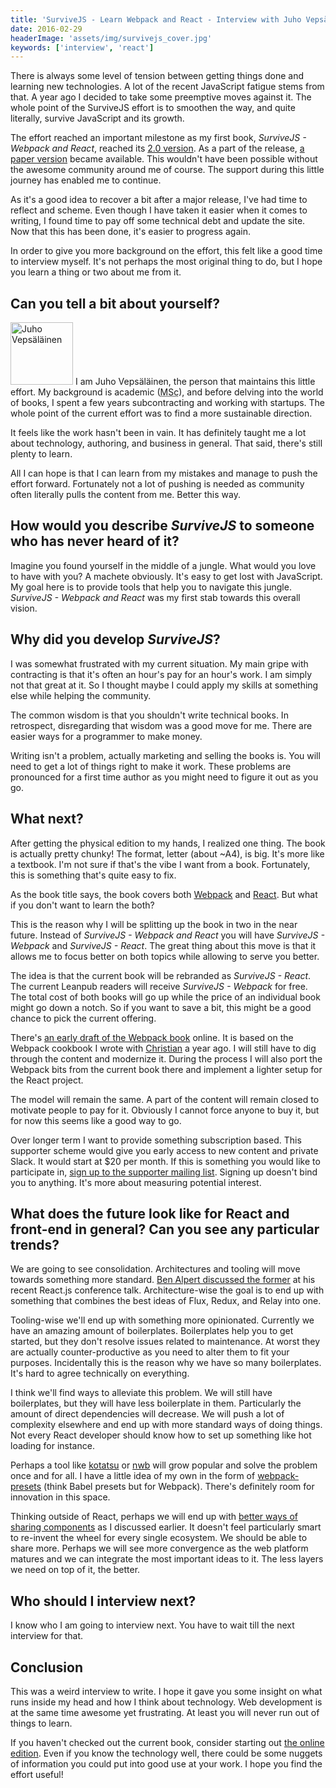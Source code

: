 ```yaml
---
title: 'SurviveJS - Learn Webpack and React - Interview with Juho Vepsäläinen'
date: 2016-02-29
headerImage: 'assets/img/survivejs_cover.jpg'
keywords: ['interview', 'react']
---
```


There is always some level of tension between getting things done and learning new technologies. A lot of the recent JavaScript fatigue stems from that. A year ago I decided to take some preemptive moves against it. The whole point of the SurviveJS effort is to smoothen the way, and quite literally, survive JavaScript and its growth.

The effort reached an important milestone as my first book, *SurviveJS - Webpack and React*, reached its [2.0 version](./survivejs200). As a part of the release, [a paper version](http://www.amazon.com/SurviveJS-Webpack-React-apprentice-master/dp/152391050X) became available. This wouldn't have been possible without the awesome community around me of course. The support during this little journey has enabled me to continue.

As it's a good idea to recover a bit after a major release, I've had time to reflect and scheme. Even though I have taken it easier when it comes to writing, I found time to pay off some technical debt and update the site. Now that this has been done, it's easier to progress again.

In order to give you more background on the effort, this felt like a good time to interview myself. It's not perhaps the most original thing to do, but I hope you learn a thing or two about me from it.

## Can you tell a bit about yourself?

<p>
<span class="author">
  <img src="https://www.gravatar.com/avatar/b26ec3c2769168c2cbc64cc3df9cdd9c?s=200" alt="Juho Vepsäläinen" class='author' width='100' height='100' />
</span>
I am Juho Vepsäläinen, the person that maintains this little effort. My background is academic (<abbr title="Master of Science">MSc</abbr>), and before delving into the world of books, I spent a few years subcontracting and working with startups. The whole point of the current effort was to find a more sustainable direction.
</p>

It feels like the work hasn't been in vain. It has definitely taught me a lot about technology, authoring, and business in general. That said, there's still plenty to learn.

All I can hope is that I can learn from my mistakes and manage to push the effort forward. Fortunately not a lot of pushing is needed as community often literally pulls the content from me. Better this way.

## How would you describe *SurviveJS* to someone who has never heard of it?

Imagine you found yourself in the middle of a jungle. What would you love to have with you? A machete obviously. It's easy to get lost with JavaScript. My goal here is to provide tools that help you to navigate this jungle. *SurviveJS - Webpack and React* was my first stab towards this overall vision.

## Why did you develop *SurviveJS*?

I was somewhat frustrated with my current situation. My main gripe with contracting is that it's often an hour's pay for an hour's work. I am simply not that great at it. So I thought maybe I could apply my skills at something else while helping the community.

The common wisdom is that you shouldn't write technical books. In retrospect, disregarding that wisdom was a good move for me. There are easier ways for a programmer to make money.

Writing isn't a problem, actually marketing and selling the books is. You will need to get a lot of things right to make it work. These problems are pronounced for a first time author as you might need to figure it out as you go.

## What next?

After getting the physical edition to my hands, I realized one thing. The book is actually pretty chunky! The format, letter (about ~A4), is big. It's more like a textbook. I'm not sure if that's the vibe I want from a book. Fortunately, this is something that's quite easy to fix.

As the book title says, the book covers both [Webpack](https://webpack.github.io/) and [React](https://facebook.github.io/react/). But what if you don't want to learn the both?

This is the reason why I will be splitting up the book in two in the near future. Instead of *SurviveJS - Webpack and React* you will have *SurviveJS - Webpack* and *SurviveJS - React*. The great thing about this move is that it allows me to focus better on both topics while allowing to serve you better.

The idea is that the current book will be rebranded as *SurviveJS - React*. The current Leanpub readers will receive *SurviveJS - Webpack* for free. The total cost of both books will go up while the price of an individual book might go down a notch. So if you want to save a bit, this might be a good chance to pick the current offering.

There's [an early draft of the Webpack book](/webpack/preface/) online. It is based on the Webpack cookbook I wrote with [Christian](http://www.christianalfoni.com/) a year ago. I will still have to dig through the content and modernize it. During the process I will also port the Webpack bits from the current book there and implement a lighter setup for the React project.

The model will remain the same. A part of the content will remain closed to motivate people to pay for it. Obviously I cannot force anyone to buy it, but for now this seems like a good way to go.

Over longer term I want to provide something subscription based. This supporter scheme would give you early access to new content and private Slack. It would start at $20 per month. If this is something you would like to participate in, [sign up to the supporter mailing list](http://eepurl.com/bQAeuH). Signing up doesn't bind you to anything. It's more about measuring potential interest.

## What does the future look like for React and front-end in general? Can you see any particular trends?

We are going to see consolidation. Architectures and tooling will move towards something more standard. [Ben Alpert discussed the former](https://www.youtube.com/watch?v=-RJf2jYzs8A) at his recent React.js conference talk. Architecture-wise the goal is to end up with something that combines the best ideas of Flux, Redux, and Relay into one.

Tooling-wise we'll end up with something more opinionated. Currently we have an amazing amount of boilerplates. Boilerplates help you to get started, but they don't resolve issues related to maintenance. At worst they are actually counter-productive as you need to alter them to fit your purposes. Incidentally this is the reason why we have so many boilerplates. It's hard to agree technically on everything.

I think we'll find ways to alleviate this problem. We will still have boilerplates, but they will have less boilerplate in them. Particularly the amount of direct dependencies will decrease. We will push a lot of complexity elsewhere and end up with more standard ways of doing things. Not every React developer should know how to set up something like hot loading for instance.

Perhaps a tool like [kotatsu](https://github.com/Yomguithereal/kotatsu) or [nwb](https://github.com/insin/nwb) will grow popular and solve the problem once and for all. I have a little idea of my own in the form of [webpack-presets](https://github.com/survivejs/webpack-presets) (think Babel presets but for Webpack). There's definitely room for innovation in this space.

Thinking outside of React, perhaps we will end up with [better ways of sharing components](./towards-common-components) as I discussed earlier. It doesn't feel particularly smart to re-invent the wheel for every single ecosystem. We should be able to share more. Perhaps we will see more convergence as the web platform matures and we can integrate the most important ideas to it. The less layers we need on top of it, the better.

## Who should I interview next?

I know who I am going to interview next. You have to wait till the next interview for that.

## Conclusion

This was a weird interview to write. I hope it gave you some insight on what runs inside my head and how I think about technology. Web development is at the same time awesome yet frustrating. At least you will never run out of things to learn.

If you haven't checked out the current book, consider starting out [the online edition](/react/introduction/). Even if you know the technology well, there could be some nuggets of information you could put into good use at your work. I hope you find the effort useful!
